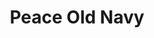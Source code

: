 ---
inv_num: 2018-021
add_credit:
url: 2018-021-peace-old-navy
title: Peace Old Navy
year: '2018'
display_year: '2018'
medium: Inkjet on canvas (x3)
dims: 108 x 36 in
pitch:
ps:
live_url:
youtube:
related_code:
subheading:
download:
commission:
related:
layout: things-i-made
---
